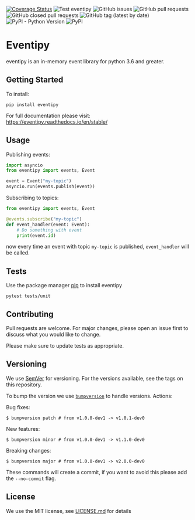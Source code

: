 [![Coverage Status](https://coveralls.io/repos/github/JonatanMartens/eventipy/badge.svg?branch=master)](https://coveralls.io/github/JonatanMartens/eventipy?branch=master)
![Test eventipy](https://github.com/JonatanMartens/eventipy/workflows/test/badge.svg)
![GitHub issues](https://img.shields.io/github/issues-raw/JonatanMartens/eventipy)
![GitHub pull requests](https://img.shields.io/github/issues-pr-raw/JonatanMartens/eventipy)
![GitHub closed pull requests](https://img.shields.io/github/issues-pr-closed-raw/JonatanMartens/eventipy)
![GitHub tag (latest by date)](https://img.shields.io/github/v/tag/JonatanMartens/eventipy)
![PyPI - Python Version](https://img.shields.io/pypi/pyversions/eventipy)
![PyPI](https://img.shields.io/pypi/v/eventipy)


# Eventipy
eventipy is an in-memory event library for python 3.6 and greater.

## Getting Started
To install:

`pip install eventipy`

For full documentation please visit: https://eventipy.readthedocs.io/en/stable/

## Usage

Publishing events:

```python
import asyncio
from eventipy import events, Event

event = Event("my-topic")
asyncio.run(events.publish(event))
```

Subscribing to topics:

```python
from eventipy import events, Event

@events.subscribe("my-topic")
def event_handler(event: Event):
    # Do something with event
    print(event.id)
```

now every time an event with topic `my-topic` is published, `event_handler` will be called.

## Tests
Use the package manager [pip](https://pip.pypa.io/en/stable/) to install eventipy
 
`pytest tests/unit`

## Contributing
Pull requests are welcome. For major changes, please open an issue first to discuss what you would like to change.

Please make sure to update tests as appropriate.


## Versioning
We use [SemVer](semver.org) for versioning. For the versions available, see the tags on this repository.

To bump the version we use [`bumpversion`](https://github.com/c4urself/bump2version) to handle versions. Actions:

Bug fixes:

```shell
$ bumpversion patch # from v1.0.0-dev1 -> v1.0.1-dev0
```

New features:

```shell
$ bumpversion minor # from v1.0.0-dev1 -> v1.1.0-dev0
```

Breaking changes:

```shell
$ bumpversion major # from v1.0.0-dev1 -> v2.0.0-dev0
```

These commands will create a commit, if you want to avoid this please add the `--no-commit` flag.

## License
We use the MIT license, see [LICENSE.md](LICENSE.md) for details
